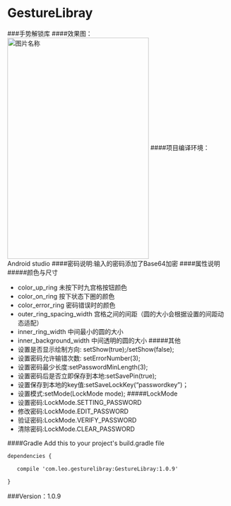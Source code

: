 # GestureLibray
###手势解锁库
####效果图：
<img src="http://7xkj5q.com1.z0.glb.clouddn.com/16-4-9/10239387.jpg" width = "320" height = "500" alt="图片名称" align=center />
####项目编译环境：Android studio
####密码说明:输入的密码添加了Base64加密
####属性说明
#####颜色与尺寸
* color_up_ring 未按下时九宫格按钮颜色
* color_on_ring 按下状态下圈的颜色
* color_error_ring 密码错误时的颜色
* outer_ring_spacing_width 宫格之间的间距（圆的大小会根据设置的间距动态适配）
* inner_ring_width 中间最小的圆的大小
* inner_background_width 中间透明的圆的大小
#####其他
* 设置是否显示绘制方向: setShow(true);/setShow(false);
* 设置密码允许输错次数: setErrorNumber(3);
* 设置密码最少长度:setPasswordMinLength(3);
* 设置密码后是否立即保存到本地:setSavePin(true);
* 设置保存到本地的key值:setSaveLockKey(“passwordkey”)；
* 设置模式:setMode(LockMode mode);
#####LockMode
* 设置密码:LockMode.SETTING_PASSWORD
* 修改密码:LockMode.EDIT_PASSWORD
* 验证密码:LockMode.VERIFY_PASSWORD
* 清除密码:LockMode.CLEAR_PASSWORD

####Gradle
Add this to your project's build.gradle file
```xml
dependencies {

   compile 'com.leo.gesturelibray:GestureLibray:1.0.9'

}
```
###Version：1.0.9


